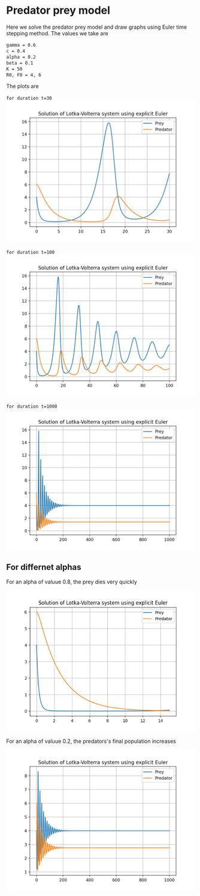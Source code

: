 # Predator prey model

Here we solve the predator prey model and draw graphs using Euler time stepping method. The values we take are

```
gamma = 0.6
c = 0.4
alpha = 0.2
beta = 0.1
K = 50
R0, F0 = 4, 6
```

The plots are

`for duration t=30`
![](./images/30.png)

`for duration t=100`
![](./images/100.png)

`for duration t=1000`
![](./images/1000.png)


## For differnet alphas

For an alpha of valuue 0.8, the prey dies very quickly

![](./images/double_alpha.png)

For an alpha of valuue 0.2, the predators's final population increases

![](./images/half_alpha.png)